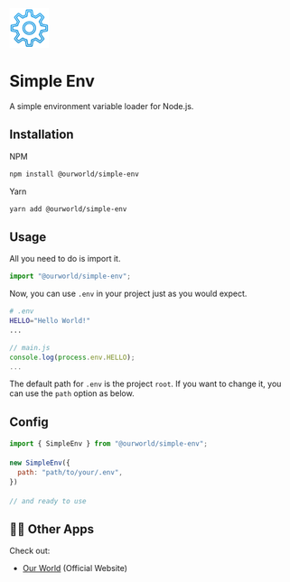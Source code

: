 <img src="./icon.png" alt="icon" width="70">

# Simple Env

A simple environment variable loader for Node.js.

## Installation

NPM

```bash
npm install @ourworld/simple-env
```

Yarn

```bash
yarn add @ourworld/simple-env
```

## Usage

All you need to do is import it.

```js
import "@ourworld/simple-env";
```

Now, you can use `.env` in your project just as you would expect.

```bash
# .env
HELLO="Hello World!"
...
```

```js
// main.js
console.log(process.env.HELLO);
...
```

The default path for `.env` is the project `root`. If you want to change it, you can use the `path` option as below.

## Config

```js
import { SimpleEnv } from "@ourworld/simple-env";

new SimpleEnv({
  path: "path/to/your/.env",
})

// and ready to use
```

## 🧑‍💻 Other Apps

Check out:

- [Our World](https://ourworld.center/apps) (Official Website)
